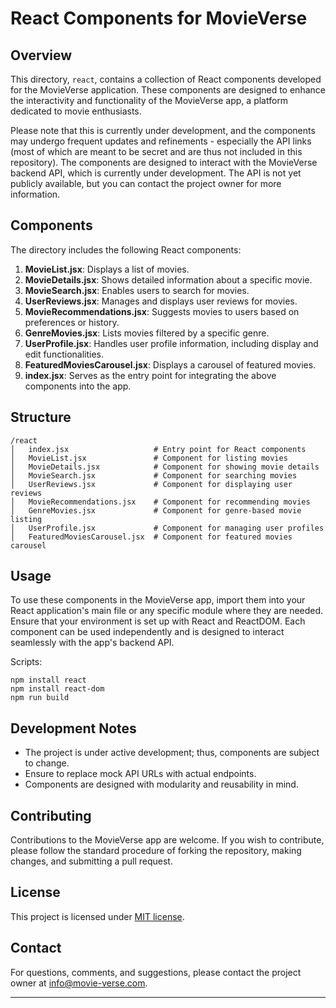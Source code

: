 # React Components for MovieVerse

## Overview
This directory, `react`, contains a collection of React components developed for the MovieVerse application. These components are designed to enhance the interactivity and functionality of the MovieVerse app, a platform dedicated to movie enthusiasts.

Please note that this is currently under development, and the components may undergo frequent updates and refinements - especially the API links (most of which are meant to be secret and are thus not included in this repository). The components are designed to interact with the MovieVerse backend API, which is currently under development. The API is not yet publicly available, but you can contact the project owner for more information.

## Components
The directory includes the following React components:

1. **MovieList.jsx**: Displays a list of movies.
2. **MovieDetails.jsx**: Shows detailed information about a specific movie.
3. **MovieSearch.jsx**: Enables users to search for movies.
4. **UserReviews.jsx**: Manages and displays user reviews for movies.
5. **MovieRecommendations.jsx**: Suggests movies to users based on preferences or history.
6. **GenreMovies.jsx**: Lists movies filtered by a specific genre.
7. **UserProfile.jsx**: Handles user profile information, including display and edit functionalities.
8. **FeaturedMoviesCarousel.jsx**: Displays a carousel of featured movies.
9. **index.jsx**: Serves as the entry point for integrating the above components into the app.

## Structure
```
/react
│   index.jsx                   # Entry point for React components
│   MovieList.jsx               # Component for listing movies
│   MovieDetails.jsx            # Component for showing movie details
│   MovieSearch.jsx             # Component for searching movies
│   UserReviews.jsx             # Component for displaying user reviews
│   MovieRecommendations.jsx    # Component for recommending movies
│   GenreMovies.jsx             # Component for genre-based movie listing
│   UserProfile.jsx             # Component for managing user profiles
│   FeaturedMoviesCarousel.jsx  # Component for featured movies carousel
```

## Usage
To use these components in the MovieVerse app, import them into your React application's main file or any specific module where they are needed. Ensure that your environment is set up with React and ReactDOM. Each component can be used independently and is designed to interact seamlessly with the app's backend API.

Scripts:
```
npm install react
npm install react-dom
npm run build
```

## Development Notes
- The project is under active development; thus, components are subject to change.
- Ensure to replace mock API URLs with actual endpoints.
- Components are designed with modularity and reusability in mind.

## Contributing
Contributions to the MovieVerse app are welcome. If you wish to contribute, please follow the standard procedure of forking the repository, making changes, and submitting a pull request.

## License
This project is licensed under [MIT license](https://choosealicense.com/licenses/mit/).

## Contact
For questions, comments, and suggestions, please contact the project owner at [info@movie-verse.com](mailto:info@movie-verse.com).

---